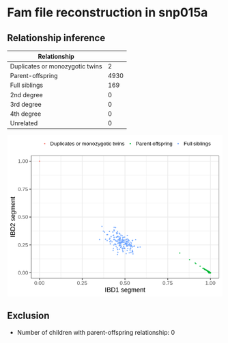 # Fam file reconstruction in snp015a
## Relationship inference
| Relationship |   |
| ------------ | - |
| Duplicates or monozygotic twins| 2 |
| Parent-offspring| 4930 |
| Full siblings| 169 |
| 2nd degree| 0 |
| 3rd degree| 0 |
| 4th degree| 0 |
| Unrelated| 0 |

![](fam_reconstruction/ibd_plot.png)
## Exclusion
- Number of children with parent-offspring relationship: 0
